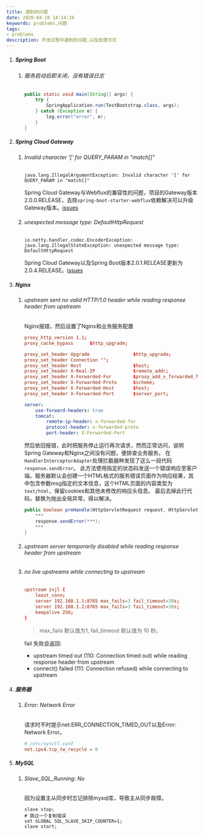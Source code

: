 ```yaml
---
title: 遇到的问题
date: 2020-04-10 14:14:19
keywords: problems,问题
tags:
- problems
description: 开发过程中遇到的问题,以及处理方式
---
```

1. ##### Spring Boot

    1. ###### 服务启动后即关闭，没有错误日志

        ```java
        public static void main(String[] args) {
            try {
                SpringApplication.run(TestBootstrap.class, args);
            } catch (Exception e) {
                log.error("error", e);
            }
        }
        ```

2. ##### Spring Cloud Gateway

    1. ###### Invalid character '[' for QUERY_PARAM in "match[]"

        ```vim
        java.lang.IllegalArgumentException: Invalid character '[' for QUERY_PARAM in "match[]"
        ```
        Spring Cloud Gateway与Webflux的兼容性的问题，项目的Gateway版本2.0.0.RELEASE，去除`spring-boot-starter-webflux`依赖解决可以升级Gateway版本。[issues](https://github.com/spring-cloud/spring-cloud-gateway/issues/462)

    2. ###### unexpected message type: DefaultHttpRequest

        ```vim
        io.netty.handler.codec.EncoderException: java.lang.IllegalStateException: unexpected message type: DefaultHttpRequest
        ```
        Spring Cloud Gateway以及Spring Boot版本2.0.1.RELEASE更新为2.0.4.RELEASE。[issues](https://github.com/reactor/reactor-netty/issues/177)

3. ##### Nginx

    1. ###### upstream sent no valid HTTP/1.0 header while reading response header from upstream

        Nginx报错，然后设置了Nginx和业务服务配置
        ```conf
        proxy_http_version 1.1;
        proxy_cache_bypass      $http_upgrade;

        proxy_set_header Upgrade                $http_upgrade;
        proxy_set_header Connection "";
        proxy_set_header Host                   $host;
        proxy_set_header X-Real-IP              $remote_addr;
        proxy_set_header X-Forwarded-For        $proxy_add_x_forwarded_for;
        proxy_set_header X-Forwarded-Proto      $scheme;
        proxy_set_header X-Forwarded-Host       $host;
        proxy_set_header X-Forwarded-Port       $server_port;
        ```
        ```yml
        server:
            use-forward-headers: true
            tomcat:
                remote-ip-header: x-forwarded-for
                protocol-header: x-forwarded-proto
                port-header: X-Forwarded-Port
        ```
        
        然后依旧报错，此时把服务停止运行再次请求，然而正常访问，说明Spring Gateway和Nginx之间没有问题，便排查业务服务。
        在`HandlerInterceptorAdapter`处理拦截器种发现了这么一段代码`response.sendError`。
        此方法使用指定的状态码发送一个错误响应至客户端。服务器默认会创建一个HTML格式的服务错误页面作为响应结果，其中包含参数msg指定的文本信息，这个HTML页面的内容类型为`text/html`，保留cookies和其他未修改的响应头信息。
        最后去掉此行代码，替换为抛出全局异常，得以解决。
        ```java
        public boolean preHandle(HttpServletRequest request, HttpServletResponse response, Object handler) throws Exception {
            ***
            response.sendError(***);
            ***
        }
        ```

    2. ###### upstream server temporarily disabled while reading response header from upstream
    3. ###### no live upstreams while connecting to upstream

        ```conf
        upstream zxjl {
            least_conn;
            server 192.168.1.1:8765 max_fails=3 fail_timeout=30s;
            server 192.168.1.2:8765 max_fails=3 fail_timeout=30s;
            keepalive 256;
        }
        ```

        > max_fails 默认值为1, fail_timeout 默认值为 10 秒。

        fail 失败会返回:
        - upstream timed out (110: Connection timed out) while reading response header from upstream
        - connect() failed (111: Connection refused) while connecting to upstream

4. ##### 服务器

    1. ###### Error: Network Error
        请求时不时提示net:ERR_CONNECTION_TIMED_OUT以及Error: Network Error。
        ```conf
        # /etc/sysctl.conf
        net.ipv4.tcp_tw_recycle = 0
        ```

5. ##### MySQL

    1. ###### Slave_SQL_Running: No

        因为设置主从同步时忘记排除mysql库，导致主从同步故障。
        ```bin
        slave stop;
        # 跳过一个复制错误
        set GLOBAL SQL_SLAVE_SKIP_COUNTER=1;
        slave start;
        ```